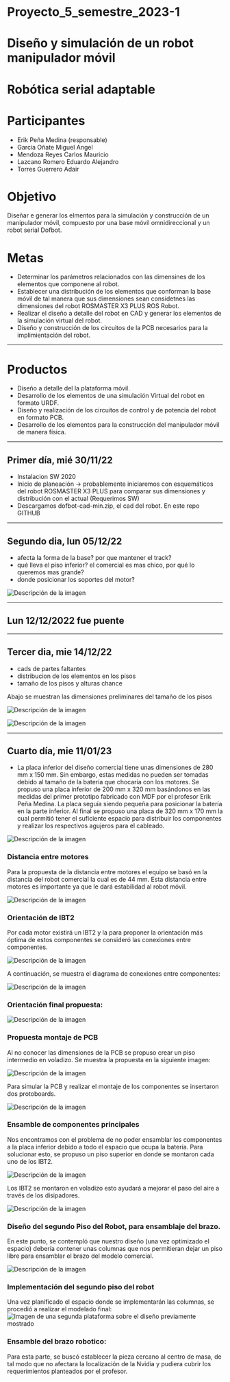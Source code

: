 # Proyecto_5_semestre_2023-1
# Diseño y simulación de un robot manipulador móvil

# Robótica serial adaptable

# Participantes
- Erik Peña Medina (responsable)
- Garcia Oñate Miguel Angel
- Mendoza Reyes Carlos Mauricio
- Lazcano Romero Eduardo Alejandro
- Torres Guerrero Adair

# Objetivo
Diseñar e generar los elmentos para la simulación y construcción de un manipulador móvil, compuesto por una base móvil omnidireccional y un robot serial Dofbot.

# Metas
- Determinar los parámetros relacionados con las dimensines de los elementos que componene al robot.
- Establecer una distribución de los elementos que conforman la base móvil de tal manera que sus dimensiones sean considetnes las dimensiones del robot ROSMASTER X3 PLUS ROS Robot.
- Realizar el diseño a detalle del robot en CAD y generar los elementos de la simulación virtual del robot.
- Diseño y construcción de los circuitos de la PCB necesarios para la implimientación del robot. 

---
# Productos
- Diseño a detalle del la plataforma móvil.
- Desarrollo de los elementos de una simulación Virtual del robot en formato URDF.
- Diseño y realización de los circuitos de control y de potencia del robot en formato PCB.
- Desarrollo de los elementos para la construcción del manipulador móvil de manera física.

---
## Primer día, mié 30/11/22
- Instalacion SW 2020
- Inicio de planeación → probablemente iniciaremos con esquemáticos del robot
ROSMASTER X3 PLUS para comparar sus dimensiones y distribución con el actual
(Requerimos SW)
- Descargamos dofbot-cad-min.zip, el cad del robot. En este repo GITHUB
---
## Segundo dia, lun 05/12/22
- afecta la forma de la base? por que mantener el track?
- qué lleva el piso inferior? el comercial es mas chico, por qué lo queremos mas
grande?
- donde posicionar los soportes del motor?

![Descripción de la imagen](/images/posicion_llantas.jpg)

---
## Lun 12/12/2022 fue puente
---
## Tercer dia, mie 14/12/22
- cads de partes faltantes
- distribucion de los elementos en los pisos
- tamaño de los pisos y alturas chance

Abajo se muestran las dimensiones preliminares del tamaño de los pisos

![Descripción de la imagen](/images/dims_preliminares.jpg)

![Descripción de la imagen](/images/distribucion_v1.png)

---


## Cuarto día, mie 11/01/23
- La placa inferior del diseño comercial tiene unas dimensiones de 280 mm x 150 mm. Sin embargo, estas medidas no pueden ser tomadas debido al tamaño de la batería que chocaría con los motores.
Se propuso una placa inferior de 200 mm x 320 mm basándonos en las medidas del primer prototipo fabricado con MDF por el profesor Erik Peña Medina. La placa seguía siendo pequeña para posicionar la batería en la parte inferior.
Al final se propuso una placa de 320 mm x 170 mm la cual permitió tener el suficiente espacio para distribuir los componentes y realizar los respectivos agujeros para el cableado.

![Descripción de la imagen](/images/quince.png)

### Distancia entre motores
Para la propuesta de la distancia entre motores el equipo se basó en la distancia del robot comercial la cual es de 44 mm. Esta distancia entre motores es importante ya que le dará estabilidad al robot móvil.

![Descripción de la imagen](/images/uno.jpg)

### Orientación de IBT2
Por cada motor existirá un IBT2 y la para proponer la orientación más óptima de estos componentes se consideró las conexiones entre componentes.

![Descripción de la imagen](/images/tres.jpg)

A continuación, se muestra el diagrama de conexiones entre componentes:

![Descripción de la imagen](/images/dos.jpg)

### Orientación final propuesta:

![Descripción de la imagen](/images/dieciseis.png)

### Propuesta montaje de PCB
Al no conocer las dimensiones de la PCB se propuso crear un piso intermedio en voladizo. Se muestra la propuesta en la siguiente imagen:
 
![Descripción de la imagen](/images/seis.jpg)

 
Para simular la PCB y realizar el montaje de los componentes se insertaron dos protoboards.

![Descripción de la imagen](/images/Protoboard.jpg)


### Ensamble de componentes principales
Nos encontramos con el problema de no poder ensamblar los componentes a la placa inferior debido a todo el espacio que ocupa la batería. Para solucionar esto, se propuso un piso superior en donde se montaron cada uno de los IBT2. 

![Descripción de la imagen](/images/once.jpg)

Los IBT2 se montaron en voladizo esto ayudará a mejorar el paso del aire a través de los disipadores.

![Descripción de la imagen](/images/trece.jpg)

### Diseño del segundo Piso del Robot, para ensamblaje del brazo.
En este punto, se contempló que nuestro diseño (una vez optimizado el espacio) debería contener unas columnas que nos permitieran dejar un piso libre
para ensamblar el brazo del modelo comercial.

![Descripción de la imagen](/images/Garra.jpg)

### Implementación del segundo piso del robot
Una vez planificado el espacio donde se implementarán las columnas, se procedió a realizar el modelado final:
![Imagen de una segunda plataforma sobre el diseño previamente mostrado](/images/Segundo_piso.jpg)


### Ensamble del brazo robotico:
Para esta parte, se buscó establecer la pieza cercano al centro de masa, de tal modo que no afectara la localización de la Nvidia y pudiera cubrir los requerimientos 
planteados por el profesor.

